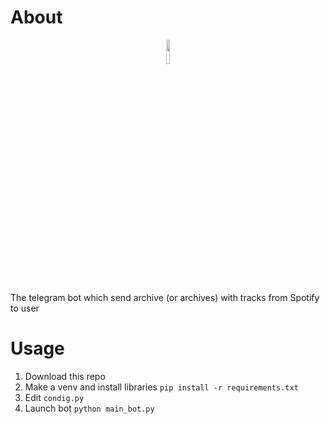 # About
<p align="center">
<img src="https://user-images.githubusercontent.com/96590760/221212066-f59628d6-ff28-4e06-a0cb-24bc5ecd7315.png" width=10% height=10%>
</p>

The telegram bot which send archive (or archives) with tracks from Spotify to user<br>

# Usage
1. Download this repo
2. Make a venv and install libraries `pip install -r requirements.txt`
3. Edit `condig.py`
4. Launch bot `python main_bot.py`

